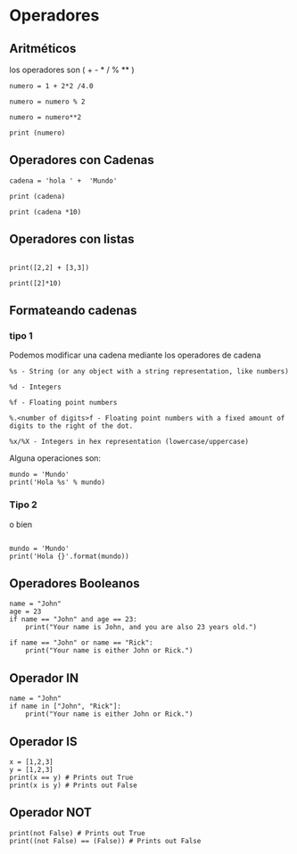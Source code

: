 # Operadores 

## Aritméticos

los operadores son ( + - * / % ** )

~~~
numero = 1 + 2*2 /4.0

numero = numero % 2

numero = numero**2

print (numero)
~~~

## Operadores con Cadenas

~~~
cadena = 'hola ' +  'Mundo'

print (cadena)

print (cadena *10)

~~~
## Operadores con listas

~~~

print([2,2] + [3,3])

print([2]*10)

~~~

## Formateando cadenas

### tipo 1

Podemos modificar una cadena mediante los operadores de cadena

~~~
%s - String (or any object with a string representation, like numbers)

%d - Integers

%f - Floating point numbers

%.<number of digits>f - Floating point numbers with a fixed amount of digits to the right of the dot.

%x/%X - Integers in hex representation (lowercase/uppercase)

~~~

Alguna operaciones son:

~~~
mundo = 'Mundo'
print('Hola %s' % mundo)
~~~

### Tipo 2
o bien

~~~

mundo = 'Mundo'
print('Hola {}'.format(mundo))

~~~

## Operadores Booleanos

~~~
name = "John"
age = 23
if name == "John" and age == 23:
    print("Your name is John, and you are also 23 years old.")

if name == "John" or name == "Rick":
    print("Your name is either John or Rick.")
~~~

## Operador IN

~~~
name = "John"
if name in ["John", "Rick"]:
    print("Your name is either John or Rick.")
~~~


## Operador IS

~~~
x = [1,2,3]
y = [1,2,3]
print(x == y) # Prints out True
print(x is y) # Prints out False
~~~

## Operador NOT

~~~
print(not False) # Prints out True
print((not False) == (False)) # Prints out False
~~~
